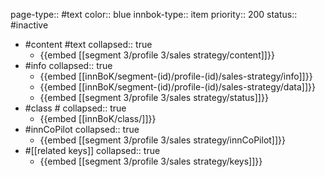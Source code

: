 page-type:: #text
color:: blue
innbok-type:: item
priority:: 200
status:: #inactive

- #content #text
  collapsed:: true
	- {{embed [[segment 3/profile 3/sales strategy/content]]}}
- #info
  collapsed:: true
	- {{embed [[innBoK/segment-(id)/profile-(id)/sales-strategy/info]]}}
	- {{embed [[innBoK/segment-(id)/profile-(id)/sales-strategy/data]]}}
	- {{embed [[segment 3/profile 3/sales strategy/status]]}}
- #class #
  collapsed:: true
	- {{embed [[innBoK/class/]]}}
- #innCoPilot
  collapsed:: true
	- {{embed [[segment 3/profile 3/sales strategy/innCoPilot]]}}
- #[[related keys]]
  collapsed:: true
	- {{embed [[segment 3/profile 3/sales strategy/keys]]}}


